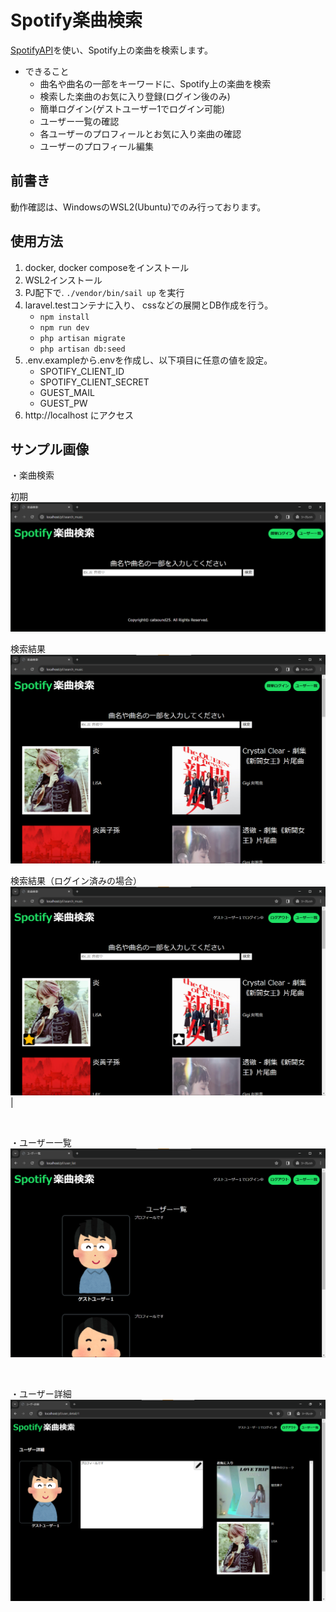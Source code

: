 # Spotify楽曲検索

[SpotifyAPI](https://developer.spotify.com/documentation/web-api)を使い、Spotify上の楽曲を検索します。

- できること
    - 曲名や曲名の一部をキーワードに、Spotify上の楽曲を検索
    - 検索した楽曲のお気に入り登録(ログイン後のみ)
    - 簡単ログイン(ゲストユーザー1でログイン可能)
    - ユーザー一覧の確認
    - 各ユーザーのプロフィールとお気に入り楽曲の確認
    - ユーザーのプロフィール編集

## 前書き

動作確認は、WindowsのWSL2(Ubuntu)でのみ行っております。

## 使用方法

1. docker, docker composeをインストール
1. WSL2インストール
1. PJ配下で. `./vendor/bin/sail up` を実行
1. laravel.testコンテナに入り、 cssなどの展開とDB作成を行う。
    - `npm install`
    - `npm run dev`
    - `php artisan migrate`
    - `php artisan db:seed`
1. .env.exampleから.envを作成し、以下項目に任意の値を設定。
    - SPOTIFY_CLIENT_ID
    - SPOTIFY_CLIENT_SECRET
    - GUEST_MAIL
    - GUEST_PW
1. http://localhost にアクセス

## サンプル画像

・楽曲検索

初期
![alt text](image.png)

検索結果
![alt text](image-1.png)

検索結果（ログイン済みの場合）
![alt text](image-2.png) |

<br>

・ユーザー一覧
![alt text](image-3.png)

<br>

・ユーザー詳細
![alt text](image-4.png)

